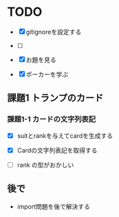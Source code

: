 TODO
========
- [x] gitignoreを設定する
- [ ] 

- [x] お題を見る
- [x] ポーカーを学ぶ


課題1 トランプのカード
--------
### 課題1-1 カードの文字列表記
- [x] suitとrankを与えてcardを生成する
- [x] Cardの文字列表記を取得する
- [ ] rank の型がおかしい







## 後で
- import問題を後で解決する

